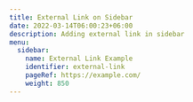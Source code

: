 ```yaml
---
title: External Link on Sidebar
date: 2022-03-14T06:00:23+06:00
description: Adding external link in sidebar
menu:
  sidebar:
    name: External Link Example
    identifier: external-link
    pageRef: https://example.com/
    weight: 850
---
```

